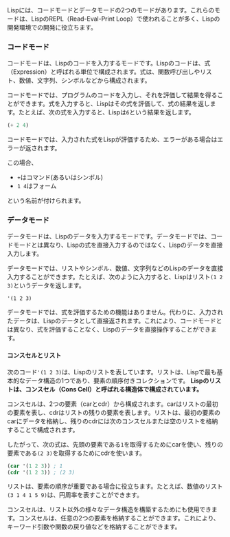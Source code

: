 

Lispには、コードモードとデータモードの2つのモードがあります。これらのモードは、LispのREPL（Read-Eval-Print Loop）で使われることが多く、Lispの開発環境での開発に役立ちます。

### コードモード

コードモードは、Lispのコードを入力するモードです。Lispのコードは、式（Expression）と呼ばれる単位で構成されます。式は、関数呼び出しやリスト、数値、文字列、シンボルなどから構成されます。

コードモードでは、プログラムのコードを入力し、それを評価して結果を得ることができます。式を入力すると、Lispはその式を評価して、式の結果を返します。たとえば、次の式を入力すると、Lispは`6`という結果を返します。

```lisp
(+ 2 4)
```

コードモードでは、入力された式をLispが評価するため、エラーがある場合はエラーが返されます。

この場合、
- `+`はコマンド(あるいはシンボル)
- `1 4`はフォーム

という名前が付けられます。


### データモード

データモードは、Lispのデータを入力するモードです。データモードでは、コードモードとは異なり、Lispの式を直接入力するのではなく、Lispのデータを直接入力します。

データモードでは、リストやシンボル、数値、文字列などのLispのデータを直接入力することができます。たとえば、次のように入力すると、Lispはリスト`(1 2 3)`というデータを返します。

```
'(1 2 3)
```

データモードでは、式を評価するための機能はありません。代わりに、入力されたデータは、Lispのデータとして直接返されます。これにより、コードモードとは異なり、式を評価することなく、Lispのデータを直接操作することができます。

#### コンスセルとリスト

次のコード`'(1 2 3)`は、Lispのリストを表しています。リストは、Lispで最も基本的なデータ構造の1つであり、要素の順序付きコレクションです。 **Lispのリストは、コンスセル（Cons Cell）と呼ばれる構造体で構成されています。**

コンスセルは、2つの要素（carとcdr）から構成されます。carはリストの最初の要素を表し、cdrはリストの残りの要素を表します。リストは、最初の要素のcarにデータを格納し、残りのcdrには次のコンスセルまたは空のリストを格納することで構成されます。

したがって、次の式は、先頭の要素である`1`を取得するためにcarを使い、残りの要素である`(2 3)`を取得するためにcdrを使います。


```lisp
(car '(1 2 3)) ; 1
(cdr '(1 2 3)) ; (2 3)
```


リストは、要素の順序が重要である場合に役立ちます。たとえば、数値のリスト`(3 1 4 1 5 9)`は、円周率を表すことができます。

コンスセルは、リスト以外の様々なデータ構造を構築するためにも使用できます。コンスセルは、任意の2つの要素を格納することができます。これにより、キーワード引数や関数の戻り値などを格納することができます。






